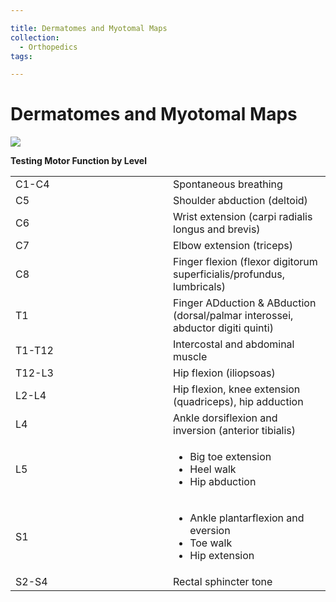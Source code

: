 ```yaml
---

title: Dermatomes and Myotomal Maps
collection:
  - Orthopedics
tags:

---
```


# Dermatomes and Myotomal Maps

![](https://d2p53dh3qxfm0x.cloudfront.net/uploads/img/1jx/5/m/9a8510e6-307b-50b6-b589-347c2d2081a7/640.png)

**Testing Motor Function by Level**

<table>
<colgroup>
<col width="50%" />
<col width="50%" />
</colgroup>
<tbody>
<tr class="odd">
<td>C1-C4</td>
<td>Spontaneous breathing</td>
</tr>
<tr class="even">
<td>C5</td>
<td>Shoulder abduction (deltoid)</td>
</tr>
<tr class="odd">
<td>C6</td>
<td>Wrist extension (carpi radialis longus and brevis)</td>
</tr>
<tr class="even">
<td>C7</td>
<td>Elbow extension (triceps)</td>
</tr>
<tr class="odd">
<td>C8</td>
<td>Finger flexion (flexor digitorum superficialis/profundus, lumbricals)</td>
</tr>
<tr class="even">
<td>T1</td>
<td>Finger ADduction &amp; ABduction (dorsal/palmar interossei, abductor digiti quinti)</td>
</tr>
<tr class="odd">
<td>T1-T12</td>
<td>Intercostal and abdominal muscle</td>
</tr>
<tr class="even">
<td>T12-L3</td>
<td>Hip flexion (iliopsoas)</td>
</tr>
<tr class="odd">
<td>L2-L4</td>
<td>Hip flexion, knee extension (quadriceps), hip adduction</td>
</tr>
<tr class="even">
<td>L4</td>
<td>Ankle dorsiflexion and inversion (anterior tibialis)</td>
</tr>
<tr class="odd">
<td>L5</td>
<td><ul>
<li><span class="aglmd-moreinfo ui-moreinfo" data-iid="53aa2472d35d3ae92e001504">Big toe extension</span><br />
</li>
<li><span class="aglmd-moreinfo ui-moreinfo" data-iid="53aa2472d35d3ae92e001505">Heel walk</span></li>
<li><span class="aglmd-moreinfo ui-moreinfo" data-iid="53aa2472d35d3ae92e001506">Hip abduction</span></li>
</ul></td>
</tr>
<tr class="even">
<td>S1</td>
<td><ul>
<li><span class="aglmd-moreinfo ui-moreinfo" data-iid="53aa2472d35d3ae92e001507">Ankle plantarflexion and eversion</span><br />
</li>
<li><span class="aglmd-moreinfo ui-moreinfo" data-iid="53aa2472d35d3ae92e001508">Toe walk</span></li>
<li><span class="aglmd-moreinfo ui-moreinfo" data-iid="53aa2472d35d3ae92e001509">Hip extension</span></li>
</ul></td>
</tr>
<tr class="odd">
<td>S2-S4</td>
<td>Rectal sphincter tone</td>
</tr>
</tbody>
</table>
